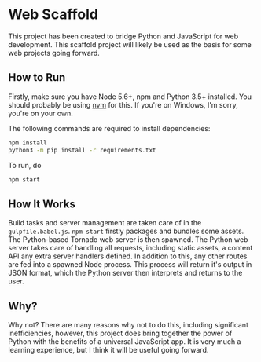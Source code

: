 Web Scaffold
============

This project has been created to bridge Python and JavaScript for web development. This scaffold project will likely be used as the basis for some web projects going forward.

How to Run
----------

Firstly, make sure you have Node 5.6+, npm and Python 3.5+ installed. You should probably be using [nvm](https://github.com/creationix/nvm "Node Version Manager") for this. If you're on Windows, I'm sorry, you're on your own.

The following commands are required to install dependencies:

```bash
npm install
python3 -m pip install -r requirements.txt

```

To run, do

```bash
npm start
```


How It Works
------------

Build tasks and server management are taken care of in the `gulpfile.babel.js`.
`npm start` firstly packages and bundles some assets. The Python-based Tornado web server is then spawned.
The Python web server takes care of handling all requests, including static assets, a content API any extra server handlers defined. In addition to this, any other routes are fed into a spawned Node process. This process will return it's output in JSON format, which the Python server then interprets and returns to the user.

Why?
----

Why not? There are many reasons why not to do this, including significant inefficiencies, however, this project does bring together the power of Python with the benefits of a universal JavaScript app.
It is very much a learning experience, but I think it will be useful going forward.
